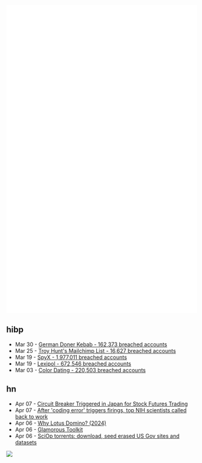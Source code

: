 ![Metrics](https://raw.githubusercontent.com/phixion/phixion/master/metrics.svg)

## hibp

<!--
for https://github.com/phixion/phixion/blob/main/.github/workflows/feeds.yml
-->
<!--START_SECTION:haveibeenpwnd-->
- Mar 30 - [German Doner Kebab - 162,373 breached accounts](https://haveibeenpwned.com/PwnedWebsites#GermanDonerKebab)
- Mar 25 - [Troy Hunt's Mailchimp List - 16,627 breached accounts](https://haveibeenpwned.com/PwnedWebsites#TroyHuntMailchimpList)
- Mar 19 - [SpyX - 1,977,011 breached accounts](https://haveibeenpwned.com/PwnedWebsites#SpyX)
- Mar 19 - [Lexipol - 672,546 breached accounts](https://haveibeenpwned.com/PwnedWebsites#Lexipol)
- Mar 03 - [Color Dating - 220,503 breached accounts](https://haveibeenpwned.com/PwnedWebsites#ColorDating)
<!--END_SECTION:haveibeenpwnd-->

## hn

<!--
for https://github.com/phixion/phixion/blob/main/.github/workflows/feeds.yml
-->
<!--START_SECTION:hn-->
- Apr 07 - [Circuit Breaker Triggered in Japan for Stock Futures Trading](https://www.wsj.com/livecoverage/stock-market-trump-tariffs-trade-war-04-07-25/card/circuit-breaker-triggered-in-japan-for-stock-futures-trading-Q5iMfZyfPGBEslrIObgB)
- Apr 07 - [After 'coding error' triggers firings, top NIH scientists called back to work](https://www.science.org/content/article/after-coding-error-triggers-firings-top-nih-scientists-called-back-work)
- Apr 06 - [Why Lotus Domino? (2024)](http://www.moohar.com/blog/why_domino)
- Apr 06 - [Glamorous Toolkit](https://gtoolkit.com//)
- Apr 06 - [SciOp torrents: download, seed erased US Gov sites and datasets](https://sciop.net/uploads/)
<!--END_SECTION:hn-->

<!--
for https://yhype.me
-->
![](https://hit.yhype.me/github/profile?user_id=13013670)
